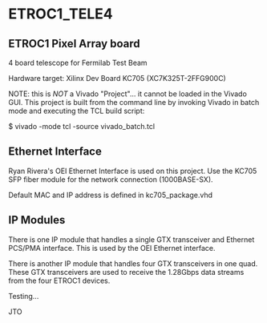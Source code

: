# ETROC1_TELE4

## ETROC1 Pixel Array board 

4 board telescope for Fermilab Test Beam

Hardware target: Xilinx Dev Board KC705 (XC7K325T-2FFG900C)

NOTE: this is *NOT* a Vivado "Project"... it cannot be loaded in the Vivado GUI. This project is built from the command line by invoking Vivado in batch mode and executing the TCL build script:

$ vivado -mode tcl -source vivado_batch.tcl

## Ethernet Interface

Ryan Rivera's OEI Ethernet Interface is used on this project. Use the KC705 SFP fiber module for the network connection (1000BASE-SX).

Default MAC and IP address is defined in kc705_package.vhd

## IP Modules

There is one IP module that handles a single GTX transceiver and Ethernet PCS/PMA interface. This is used by the OEI Ethernet interface.

There is another IP module that handles four GTX transceivers in one quad. These GTX transceivers are used to receive the 1.28Gbps data streams from the four ETROC1 devices.

Testing...

JTO

